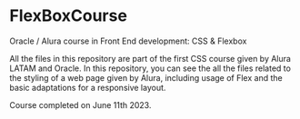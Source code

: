 # FlexBoxCourse
Oracle / Alura course in Front End development: CSS &amp; Flexbox

All the files in this repository are part of the first CSS course given by Alura LATAM and Oracle.
In this repository, you can see the all the files related to the styling of a web page given by Alura, including usage of Flex and the basic adaptations for a responsive layout.

Course completed on June 11th 2023.
